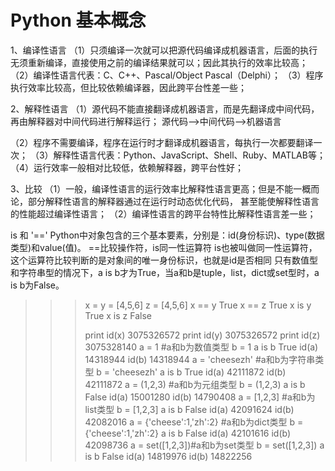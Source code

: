 # Python 基本概念

1、编译性语言
（1）只须编译一次就可以把源代码编译成机器语言，后面的执行无须重新编译，直接使用之前的编译结果就可以；因此其执行的效率比较高；
（2）编译性语言代表：C、C++、Pascal/Object Pascal（Delphi）；
（3）程序执行效率比较高，但比较依赖编译器，因此跨平台性差一些；

2、解释性语言
（1）源代码不能直接翻译成机器语言，而是先翻译成中间代码，再由解释器对中间代码进行解释运行；
     源代码—>中间代码—>机器语言

（2）程序不需要编译，程序在运行时才翻译成机器语言，每执行一次都要翻译一次；
（3）解释性语言代表：Python、JavaScript、Shell、Ruby、MATLAB等；
（4）运行效率一般相对比较低，依赖解释器，跨平台性好；

3、比较
（1）一般，编译性语言的运行效率比解释性语言更高；但是不能一概而论，部分解释性语言的解释器通过在运行时动态优化代码，
    甚至能使解释性语言的性能超过编译性语言；
（2）编译性语言的跨平台特性比解释性语言差一些；


is 和 '=='
Python中对象包含的三个基本要素，分别是：id(身份标识)、type(数据类型)和value(值)。
==比较操作符，is同一性运算符
is也被叫做同一性运算符，这个运算符比较判断的是对象间的唯一身份标识，也就是id是否相同
只有数值型和字符串型的情况下，a is b才为True，当a和b是tuple，list，dict或set型时，a is b为False。

>>> x = y = [4,5,6]
>>> z = [4,5,6]
>>> x == y
True
>>> x == z
True
>>> x is y
True
>>> x is z
False
>>>
>>> print id(x)
3075326572
>>> print id(y)
3075326572
>>> print id(z)
3075328140
>>> a = 1 #a和b为数值类型
>>> b = 1
>>> a is b
True
>>> id(a)
14318944
>>> id(b)
14318944
>>> a = 'cheesezh' #a和b为字符串类型
>>> b = 'cheesezh'
>>> a is b
True
>>> id(a)
42111872
>>> id(b)
42111872
>>> a = (1,2,3) #a和b为元组类型
>>> b = (1,2,3)
>>> a is b
False
>>> id(a)
15001280
>>> id(b)
14790408
>>> a = [1,2,3] #a和b为list类型
>>> b = [1,2,3]
>>> a is b
False
>>> id(a)
42091624
>>> id(b)
42082016
>>> a = {'cheese':1,'zh':2} #a和b为dict类型
>>> b = {'cheese':1,'zh':2}
>>> a is b
False
>>> id(a)
42101616
>>> id(b)
42098736
>>> a = set([1,2,3])#a和b为set类型
>>> b = set([1,2,3])
>>> a is b
False
>>> id(a)
14819976
>>> id(b)
14822256
